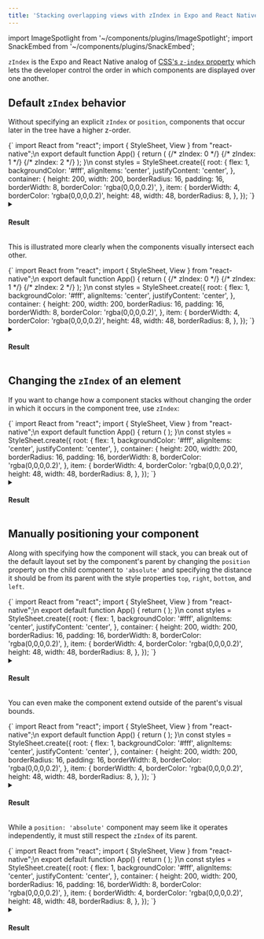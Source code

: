 ```yaml
---
title: 'Stacking overlapping views with zIndex in Expo and React Native apps'
---
```


import ImageSpotlight from '~/components/plugins/ImageSpotlight';
import SnackEmbed from '~/components/plugins/SnackEmbed';

`zIndex` is the Expo and React Native analog of [CSS's `z-index` property](https://developer.mozilla.org/en-US/docs/Web/CSS/z-index) which lets the developer control the order in which components are displayed over one another.

## Default `zIndex` behavior

Without specifying an explicit `zIndex` or `position`, components that occur later in the tree have a higher z-order.

<SnackEmbed platform="web" preview name="Default layout">
{`
import React from "react";
import { StyleSheet, View } from "react-native";\n
export default function App() {
  return (
    <View style={styles.root}>
      <View
        style={[
          styles.container,
          {
            backgroundColor: '#e1e4e8',
          },
        ]}>
        {/* zIndex: 0 */}
        <View style={[styles.item, { backgroundColor: '#6638f0' }]} />
        {/* zIndex: 1 */}
        <View style={[styles.item, { backgroundColor: '#5cc9f5' }]} />
        {/* zIndex: 2 */}
        <View style={[styles.item, { backgroundColor: '#4af2a1' }]} />
      </View>
    </View>
  );
}\n
const styles = StyleSheet.create({
  root: {
    flex: 1,
    backgroundColor: '#fff',
    alignItems: 'center',
    justifyContent: 'center',
  },
  container: {
    height: 200,
    width: 200,
    borderRadius: 16,
    padding: 16,
    borderWidth: 8,
    borderColor: 'rgba(0,0,0,0.2)',
  },
  item: {
    borderWidth: 4,
    borderColor: 'rgba(0,0,0,0.2)',
    height: 48,
    width: 48,
    borderRadius: 8,
  },
});
`}
</SnackEmbed>

<details><summary><h4>Result</h4></summary>

<ImageSpotlight style={{maxWidth: 360}} alt="Three square components in a square parent container" src="/static/images/z-index/default-layout.png" />

</details>

This is illustrated more clearly when the components visually intersect each other.

<SnackEmbed platform="web" preview name="Interstecting views">
{`
import React from "react";
import { StyleSheet, View } from "react-native";\n
export default function App() {
  return (
    <View style={styles.root}>
    <View
      style={[
        styles.container,
        {
          backgroundColor: '#e1e4e8',
        },
      ]}>
      {/* zIndex: 0 */}
      <View style={[styles.item, { backgroundColor: '#6638f0' }]} />
      {/* zIndex: 1 */}
      <View style={[styles.item, { backgroundColor: '#5cc9f5', marginTop: -16 }]} />
      {/* zIndex: 2 */}
      <View style={[styles.item, { backgroundColor: '#4af2a1', marginTop: -16 }]} />
    </View>
  </View>
  );
}\n
const styles = StyleSheet.create({
  root: {
    flex: 1,
    backgroundColor: '#fff',
    alignItems: 'center',
    justifyContent: 'center',
  },
  container: {
    height: 200,
    width: 200,
    borderRadius: 16,
    padding: 16,
    borderWidth: 8,
    borderColor: 'rgba(0,0,0,0.2)',
  },
  item: {
    borderWidth: 4,
    borderColor: 'rgba(0,0,0,0.2)',
    height: 48,
    width: 48,
    borderRadius: 8,
  },
});
`}
</SnackEmbed>

<details><summary><h4>Result</h4></summary>

<ImageSpotlight style={{maxWidth: 360}} alt="Three square components intersecting each other" src="/static/images/z-index/default-visually-stacked.png" />

</details>

## Changing the `zIndex` of an element

If you want to change how a component stacks without changing the order in which it occurs in the component tree, use `zIndex`:

<SnackEmbed platform="web" preview name="zIndex override">
{`
import React from "react";
import { StyleSheet, View } from "react-native";\n
export default function App() {
  return (
    <View style={styles.root}>
    <View
      style={[
        styles.container,
        {
          backgroundColor: '#e1e4e8',
        },
      ]}>
      <View style={[styles.item, { backgroundColor: '#6638f0' }]} />
      <View style={[styles.item, { backgroundColor: '#5cc9f5', marginTop: -16, zIndex: 1 }]} />
      <View style={[styles.item, { backgroundColor: '#4af2a1', marginTop: -16 }]} />
    </View>
  </View>
  );
}\n
const styles = StyleSheet.create({
  root: {
    flex: 1,
    backgroundColor: '#fff',
    alignItems: 'center',
    justifyContent: 'center',
  },
  container: {
    height: 200,
    width: 200,
    borderRadius: 16,
    padding: 16,
    borderWidth: 8,
    borderColor: 'rgba(0,0,0,0.2)',
  },
  item: {
    borderWidth: 4,
    borderColor: 'rgba(0,0,0,0.2)',
    height: 48,
    width: 48,
    borderRadius: 8,
  },
});
`}
</SnackEmbed>

<details><summary><h4>Result</h4></summary>

<ImageSpotlight style={{maxWidth: 360}} alt="Three components where the second is stacked above the first and third" src="/static/images/z-index/relative-z-index.png" />

</details>

## Manually positioning your component

Along with specifying how the component will stack, you can break out of the default layout set by the component's parent by changing the `position` property on the child component to `'absolute'` and specifying the distance it should be from its parent with the style properties `top`, `right`, `bottom`, and `left`.

<SnackEmbed platform="web" preview name="Position absolute">
{`
import React from "react";
import { StyleSheet, View } from "react-native";\n
export default function App() {
  return (
  <View style={styles.root}>
    <View style={[styles.container, { backgroundColor: '#e1e4e8' }]}>
      <View
        style={[
          styles.item,
          { backgroundColor: '#6638f0', position: 'absolute', top: 32, left: 32, zIndex: 1 },
        ]}
      />
      <View style={[styles.item, { backgroundColor: '#5cc9f5' }]} />
      <View style={[styles.item, { backgroundColor: '#4af2a1', marginTop: -16 }]} />
    </View>
  </View>
  );
}\n
const styles = StyleSheet.create({
  root: {
    flex: 1,
    backgroundColor: '#fff',
    alignItems: 'center',
    justifyContent: 'center',
  },
  container: {
    height: 200,
    width: 200,
    borderRadius: 16,
    padding: 16,
    borderWidth: 8,
    borderColor: 'rgba(0,0,0,0.2)',
  },
  item: {
    borderWidth: 4,
    borderColor: 'rgba(0,0,0,0.2)',
    height: 48,
    width: 48,
    borderRadius: 8,
  },
});
`}
</SnackEmbed>

<details><summary><h4>Result</h4></summary>

<ImageSpotlight style={{maxWidth: 360}} alt="Position absolute example" src="/static/images/z-index/absolute-position.png" />

</details>

You can even make the component extend outside of the parent's visual bounds.

<SnackEmbed platform="web" preview name="Position absolute bounds">
{`
import React from "react";
import { StyleSheet, View } from "react-native";\n
export default function App() {
  return (
<View style={styles.root}>
    <View style={[styles.container, { backgroundColor: '#e1e4e8' }]}>
      <View
        style={[
          styles.item,
          { backgroundColor: '#6638f0', position: 'absolute', top: -32, left: -32, zIndex: 1 },
        ]}
      />
      <View style={[styles.item, { backgroundColor: '#5cc9f5' }]} />
      <View style={[styles.item, { backgroundColor: '#4af2a1', marginTop: -16 }]} />
    </View>
  </View>
  );
}\n
const styles = StyleSheet.create({
  root: {
    flex: 1,
    backgroundColor: '#fff',
    alignItems: 'center',
    justifyContent: 'center',
  },
  container: {
    height: 200,
    width: 200,
    borderRadius: 16,
    padding: 16,
    borderWidth: 8,
    borderColor: 'rgba(0,0,0,0.2)',
  },
  item: {
    borderWidth: 4,
    borderColor: 'rgba(0,0,0,0.2)',
    height: 48,
    width: 48,
    borderRadius: 8,
  },
});
`}
</SnackEmbed>

<details><summary><h4>Result</h4></summary>

<ImageSpotlight style={{maxWidth: 360}} alt="Position absolute component out of visual bounds of parent" src="/static/images/z-index/absolute-z-index-bounds.png" />

</details>

While a `position: 'absolute'` component may seem like it operates independently, it must still respect the `zIndex` of its parent.

<SnackEmbed platform="web" preview name="Parent-child zIndex relationship">
{`
import React from "react";
import { StyleSheet, View } from "react-native";\n
export default function App() {
  return (
<View style={styles.root}>
    <View style={[styles.container, { backgroundColor: '#e1e4e8' }]}>
      <View
        style={[
          styles.item,
          { backgroundColor: '#6638f0', position: 'absolute', top: -32, left: -32, zIndex: 100 },
        ]}
      />
      <View style={[styles.item, { backgroundColor: '#5cc9f5' }]} />
      <View style={[styles.item, { backgroundColor: '#4af2a1', marginTop: -16 }]} />
    </View>
    <View style={[styles.container, { backgroundColor: '#dcffe4', marginTop: -188 }]} />
  </View>
  );
}\n
const styles = StyleSheet.create({
  root: {
    flex: 1,
    backgroundColor: '#fff',
    alignItems: 'center',
    justifyContent: 'center',
  },
  container: {
    height: 200,
    width: 200,
    borderRadius: 16,
    padding: 16,
    borderWidth: 8,
    borderColor: 'rgba(0,0,0,0.2)',
  },
  item: {
    borderWidth: 4,
    borderColor: 'rgba(0,0,0,0.2)',
    height: 48,
    width: 48,
    borderRadius: 8,
  },
});
`}
</SnackEmbed>

<details><summary><h4>Result</h4></summary>

<ImageSpotlight style={{maxWidth: 360}} alt="Position absolute child must respect parent's zIndex" src="/static/images/z-index/z-index-parent.png" />

</details>
